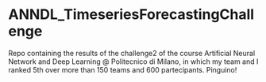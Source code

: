 # ANNDL_TimeseriesForecastingChallenge
Repo containing the results of the challenge2 of the course Artificial Neural Network and Deep Learning @ Politecnico di Milano, in which my team and I ranked 5th over more than 150 teams and 600 partecipants. Pinguino!
